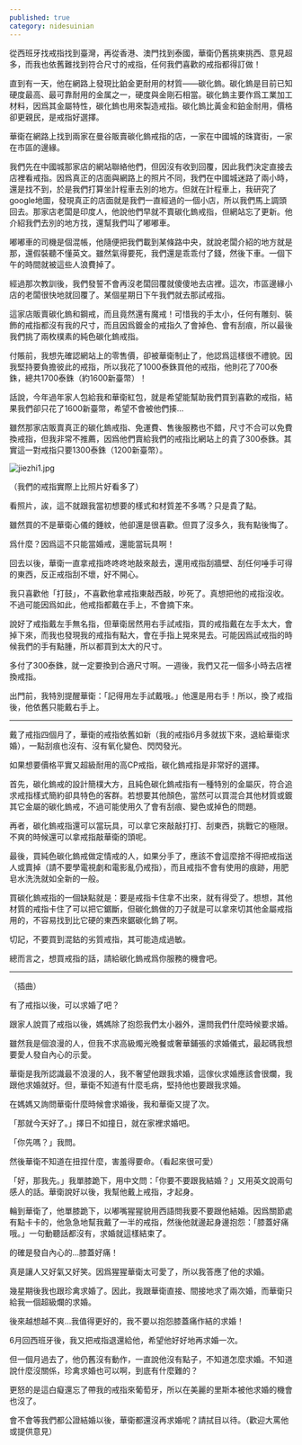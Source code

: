 ```yaml
---
published: true
category: nidesuinian
---
```

從西班牙找戒指找到臺灣，再從香港、澳門找到泰國，華衛仍舊挑東挑西、意見超多，而我也依舊難找到符合尺寸的戒指，任何我們喜歡的戒指都得訂做！

直到有一天，他在網路上發現比鉑金更耐用的材質——碳化鎢。碳化鎢是目前已知硬度最高、最可靠耐用的金属之一，硬度與金剛石相當。碳化鎢主要作爲工業加工材料，因爲其金屬特性，碳化鎢也用來製造戒指。碳化鎢比黃金和鉑金耐用，價格卻更親民，是戒指好選擇。

華衛在網路上找到兩家在曼谷販賣碳化鎢戒指的店，一家在中國城的珠寶街，一家在市區的邊緣。

我們先在中國城那家店的網站聯絡他們，但因沒有收到回覆，因此我們決定直接去店裡看戒指。因爲真正的店面與網路上的照片不同，我們在中國城迷路了兩小時，還是找不到，於是我們打算坐計程車去別的地方。但就在計程車上，我研究了google地圖，發現真正的店面就是我們一直經過的一個小店，所以我們馬上調頭回去。那家店老闆是印度人，他說他們早就不賣碳化鎢戒指，但網站忘了更新。他介紹我們去別的地方找，還幫我們叫了嘟嘟車。

嘟嘟車的司機是個混帳，他隨便把我們載到某條路中央，就說老闆介紹的地方就是那，還假裝聽不懂英文。雖然氣得要死，我們還是乖乖付了錢，然後下車。一個下午的時間就被這些人浪費掉了。

經過那次教訓後，我們發誓不會再沒老闆回覆就傻傻地去店裡。這次，市區邊緣小店的老闆很快地就回覆了。某個星期日下午我們就去那試戒指。

這家店販賣碳化鎢和鋼戒，而且竟然還有魔戒！可惜我的手太小，任何有雕刻、裝飾的戒指都沒有我的尺寸，而且因爲鍍金的戒指久了會掉色、會有刮痕，所以最後我們挑了兩枚樸素的純色碳化鎢戒指。

付賬前，我想先確認網站上的零售價，卻被華衛制止了，他認爲這樣很不禮貌。因我堅持要負擔彼此的戒指，所以我花了1000泰銖買他的戒指，他則花了700泰銖，總共1700泰銖（約1600新臺幣）！

話說，今年過年家人包給我和華衛紅包，就是希望能幫助我們買到喜歡的戒指，結果我們卻只花了1600新臺幣，希望不會被他們揍...

雖然那家店販賣真正的碳化鎢戒指、免運費、售後服務也不錯，尺寸不合可以免費換戒指，但我非常不推薦，因爲他們賣給我們的戒指比網站上的貴了300泰銖。其實這一對戒指只要1300泰銖（1200新臺幣）。

![jiezhi1.jpg]({{site.baseurl}}/images/jiezhi1.jpg)

（我們的戒指實際上比照片好看多了）

看照片，誒，這不就跟我當初想要的樣式和材質差不多嗎？只是貴了點。

雖然買的不是華衛心儀的錘紋，他卻還是很喜歡。但買了沒多久，我有點後悔了。

爲什麼？因爲這不只能當婚戒，還能當玩具啊！

回去以後，華衛一直拿戒指咚咚咚地敲來敲去，還用戒指刮牆壁、刮任何唾手可得的東西，反正戒指刮不壞，好不開心。

我只喜歡他「打鼓」，不喜歡他拿戒指東敲西敲，吵死了。真想把他的戒指沒收。不過可能因爲如此，他戒指都戴在手上，不會摘下來。

說好了戒指戴左手無名指，但華衛居然用右手試戒指，買的戒指戴在左手太大，會掉下來，而我也發現我的戒指有點大，會在手指上晃來晃去。可能因爲試戒指的時候我們的手有點腫，所以都買到太大的尺寸。

多付了300泰銖，就一定要換到合適尺寸啊。一週後，我們又花一個多小時去店裡換戒指。

出門前，我特別提醒華衛：「記得用左手試戴哦。」他還是用右手！所以，換了戒指後，他依舊只能戴右手上。

********************

戴了戒指四個月了，華衛的戒指依舊如新（我的戒指6月多就拔下來，退給華衛求婚），一點刮痕也沒有、沒有氧化變色、閃閃發光。

如果想要價格平實又超級耐用的高CP戒指，碳化鎢戒指是非常好的選擇。

首先，碳化鎢戒的設計簡樸大方，且純色碳化鎢戒指有一種特別的金屬灰，符合追求戒指樣式簡約卻具特色的客群。若想要其他顏色，當然可以買混合其他材質或鍍其它金屬的碳化鎢戒，不過可能使用久了會有刮痕、變色或掉色的問題。

再者，碳化鎢戒指還可以當玩具，可以拿它來敲敲打打、刮東西，挑戰它的極限。不爽的時候還可以拿戒指敲華衛的頭呢。

最後，買純色碳化鎢戒做定情戒的人，如果分手了，應該不會這麼捨不得把戒指送人或賣掉（請不要學電視劇和電影亂仍戒指），而且戒指不會有使用的痕跡，用肥皂水洗洗就如全新的一般。

買碳化鎢戒指的一個缺點就是：要是戒指卡住拿不出來，就有得受了。想想，其他材質的戒指卡住了可以把它鋸斷，但碳化鎢做的刀子就是可以拿來切其他金屬戒指用的，不容易找到比它硬的東西來鋸碳化鎢了啊。

切記，不要買到混鈷的劣質戒指，其可能造成過敏。

總而言之，想買戒指的話，請給碳化鎢戒爲你服務的機會吧。

************************
（插曲）

有了戒指以後，可以求婚了吧？

跟家人說買了戒指以後，媽媽除了抱怨我們太小器外，還問我們什麼時候要求婚。

雖然我是個浪漫的人，但我不求高級燭光晚餐或奢華鋪張的求婚儀式，最起碼我想要愛人發自內心的示愛。

華衛是我所認識最不浪漫的人，我不奢望他跟我求婚，這傢伙求婚應該會很爛，我跟他求婚就好。但，華衛不知道有什麼毛病，堅持他也要跟我求婚。

在媽媽又詢問華衛什麼時候會求婚後，我和華衛又提了次。

「那就今天好了。」擇日不如撞日，就在家裡求婚吧。

「你先嗎？」我問。

然後華衛不知道在扭捏什麼，害羞得要命。（看起來很可愛）

「好，那我先。」我單膝跪下，用中文問：「你要不要跟我結婚？」又用英文說兩句感人的話。華衛說好以後，我幫他戴上戒指，才起身。

輪到華衛了，他單膝跪下，以嘟嘴猩猩貌用西語問我要不要跟他結婚。因爲關節處有點卡卡的，他急急地幫我戴了一半的戒指，然後他就邊起身邊抱怨：「膝蓋好痛哦。」一句動聽話都沒有，求婚就這樣結束了。

的確是發自內心的...膝蓋好痛！

真是讓人又好氣又好笑。因爲猩猩華衛太可愛了，所以我答應了他的求婚。

幾星期後我也跟珍禽求婚了。因此，我跟華衛直接、間接地求了兩次婚，而華衛只給我一個超級爛的求婚。

後來越想越不爽...我值得更好的，我不要以抱怨膝蓋痛作結的求婚！

6月回西班牙後，我又把戒指退還給他，希望他好好地再求婚一次。

但一個月過去了，他仍舊沒有動作，一直說他沒有點子，不知道怎麼求婚。不知道說什麼沒關係，珍禽求婚也可以啊，到底有什麼難的？

更怒的是這白癡還忘了帶我的戒指來葡萄牙，所以在美麗的里斯本被他求婚的機會也沒了。

會不會等我們都公證結婚以後，華衛都還沒再求婚呢？請拭目以待。（歡迎大罵他或提供意見）
